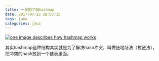 ```yaml
---
title: 一张图了解hashmap
date: 2017-07-15 18:03:15
tags: java
categories: java
---
```

[![one image describes how hashmap works](/images/hashmap.png)](/images/hashmap.png)
<!-- more -->

其实hashmap这种结构其实就是为了解决hash冲突，叫做链地址法（拉链法），把冲突的hash放到一个链表里面。


